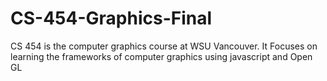 # CS-454-Graphics-Final
CS 454 is the computer graphics course at WSU Vancouver. It Focuses on learning the frameworks of computer graphics using javascript and Open GL 
